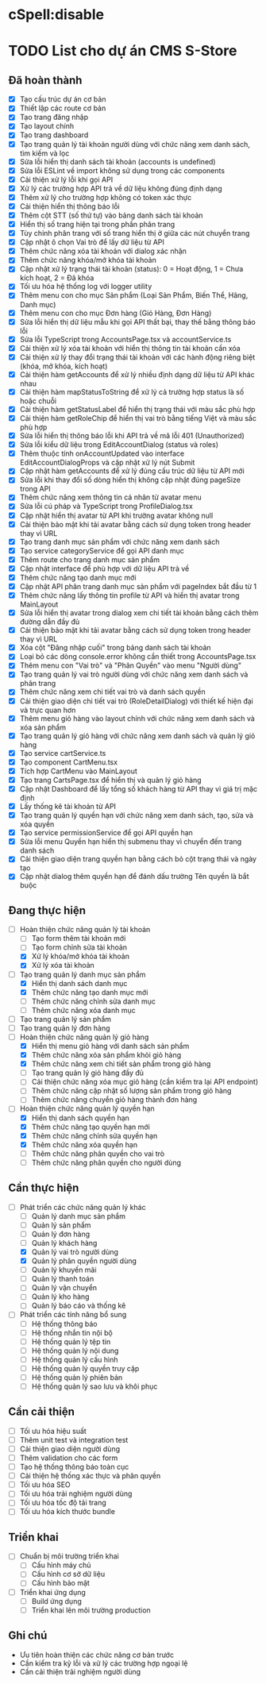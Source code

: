 # cSpell:disable
# TODO List cho dự án CMS S-Store

## Đã hoàn thành
- [x] Tạo cấu trúc dự án cơ bản
- [x] Thiết lập các route cơ bản
- [x] Tạo trang đăng nhập
- [x] Tạo layout chính
- [x] Tạo trang dashboard
- [x] Tạo trang quản lý tài khoản người dùng với chức năng xem danh sách, tìm kiếm và lọc
- [x] Sửa lỗi hiển thị danh sách tài khoản (accounts is undefined)
- [x] Sửa lỗi ESLint về import không sử dụng trong các components
- [x] Cải thiện xử lý lỗi khi gọi API
- [x] Xử lý các trường hợp API trả về dữ liệu không đúng định dạng
- [x] Thêm xử lý cho trường hợp không có token xác thực
- [x] Cải thiện hiển thị thông báo lỗi
- [x] Thêm cột STT (số thứ tự) vào bảng danh sách tài khoản
- [x] Hiển thị số trang hiện tại trong phần phân trang
- [x] Tùy chỉnh phân trang với số trang hiển thị ở giữa các nút chuyển trang
- [x] Cập nhật ô chọn Vai trò để lấy dữ liệu từ API
- [x] Thêm chức năng xóa tài khoản với dialog xác nhận
- [x] Thêm chức năng khóa/mở khóa tài khoản
- [x] Cập nhật xử lý trạng thái tài khoản (status): 0 = Hoạt động, 1 = Chưa kích hoạt, 2 = Đã khóa
- [x] Tối ưu hóa hệ thống log với logger utility
- [x] Thêm menu con cho mục Sản phẩm (Loại Sản Phẩm, Biến Thể, Hãng, Danh mục)
- [x] Thêm menu con cho mục Đơn hàng (Giỏ Hàng, Đơn Hàng)
- [x] Sửa lỗi hiển thị dữ liệu mẫu khi gọi API thất bại, thay thế bằng thông báo lỗi
- [x] Sửa lỗi TypeScript trong AccountsPage.tsx và accountService.ts
- [x] Cải thiện xử lý xóa tài khoản với hiển thị thông tin tài khoản cần xóa
- [x] Cải thiện xử lý thay đổi trạng thái tài khoản với các hành động riêng biệt (khóa, mở khóa, kích hoạt)
- [x] Cải thiện hàm getAccounts để xử lý nhiều định dạng dữ liệu từ API khác nhau
- [x] Cải thiện hàm mapStatusToString để xử lý cả trường hợp status là số hoặc chuỗi
- [x] Cải thiện hàm getStatusLabel để hiển thị trạng thái với màu sắc phù hợp
- [x] Cải thiện hàm getRoleChip để hiển thị vai trò bằng tiếng Việt và màu sắc phù hợp
- [x] Sửa lỗi hiển thị thông báo lỗi khi API trả về mã lỗi 401 (Unauthorized)
- [x] Sửa lỗi kiểu dữ liệu trong EditAccountDialog (status và roles)
- [x] Thêm thuộc tính onAccountUpdated vào interface EditAccountDialogProps và cập nhật xử lý nút Submit
- [x] Cập nhật hàm getAccounts để xử lý đúng cấu trúc dữ liệu từ API mới
- [x] Sửa lỗi khi thay đổi số dòng hiển thị không cập nhật đúng pageSize trong API
- [x] Thêm chức năng xem thông tin cá nhân từ avatar menu
- [x] Sửa lỗi cú pháp và TypeScript trong ProfileDialog.tsx
- [x] Cập nhật hiển thị avatar từ API khi trường avatar không null
- [x] Cải thiện bảo mật khi tải avatar bằng cách sử dụng token trong header thay vì URL
- [x] Tạo trang danh mục sản phẩm với chức năng xem danh sách
- [x] Tạo service categoryService để gọi API danh mục
- [x] Thêm route cho trang danh mục sản phẩm
- [x] Cập nhật interface để phù hợp với dữ liệu API trả về
- [x] Thêm chức năng tạo danh mục mới
- [x] Cập nhật API phân trang danh mục sản phẩm với pageIndex bắt đầu từ 1
- [x] Thêm chức năng lấy thông tin profile từ API và hiển thị avatar trong MainLayout
- [x] Sửa lỗi hiển thị avatar trong dialog xem chi tiết tài khoản bằng cách thêm đường dẫn đầy đủ
- [x] Cải thiện bảo mật khi tải avatar bằng cách sử dụng token trong header thay vì URL
- [x] Xóa cột "Đăng nhập cuối" trong bảng danh sách tài khoản
- [x] Loại bỏ các dòng console.error không cần thiết trong AccountsPage.tsx
- [x] Thêm menu con "Vai trò" và "Phân Quyền" vào menu "Người dùng"
- [x] Tạo trang quản lý vai trò người dùng với chức năng xem danh sách và phân trang
- [x] Thêm chức năng xem chi tiết vai trò và danh sách quyền
- [x] Cải thiện giao diện chi tiết vai trò (RoleDetailDialog) với thiết kế hiện đại và trực quan hơn
- [x] Thêm menu giỏ hàng vào layout chính với chức năng xem danh sách và xóa sản phẩm
- [x] Tạo trang quản lý giỏ hàng với chức năng xem danh sách và quản lý giỏ hàng
- [x] Tạo service cartService.ts
- [x] Tạo component CartMenu.tsx
- [x] Tích hợp CartMenu vào MainLayout
- [x] Tạo trang CartsPage.tsx để hiển thị và quản lý giỏ hàng
- [x] Cập nhật Dashboard để lấy tổng số khách hàng từ API thay vì giá trị mặc định
- [x] Lấy thống kê tài khoản từ API
- [x] Tạo trang quản lý quyền hạn với chức năng xem danh sách, tạo, sửa và xóa quyền
- [x] Tạo service permissionService để gọi API quyền hạn
- [x] Sửa lỗi menu Quyền hạn hiển thị submenu thay vì chuyển đến trang danh sách
- [x] Cải thiện giao diện trang quyền hạn bằng cách bỏ cột trạng thái và ngày tạo
- [x] Cập nhật dialog thêm quyền hạn để đánh dấu trường Tên quyền là bắt buộc

## Đang thực hiện
- [ ] Hoàn thiện chức năng quản lý tài khoản
  - [ ] Tạo form thêm tài khoản mới
  - [ ] Tạo form chỉnh sửa tài khoản
  - [x] Xử lý khóa/mở khóa tài khoản
  - [x] Xử lý xóa tài khoản
- [ ] Tạo trang quản lý danh mục sản phẩm
  - [x] Hiển thị danh sách danh mục
  - [x] Thêm chức năng tạo danh mục mới
  - [ ] Thêm chức năng chỉnh sửa danh mục
  - [ ] Thêm chức năng xóa danh mục
- [ ] Tạo trang quản lý sản phẩm
- [ ] Tạo trang quản lý đơn hàng
- [ ] Hoàn thiện chức năng quản lý giỏ hàng
  - [x] Hiển thị menu giỏ hàng với danh sách sản phẩm
  - [x] Thêm chức năng xóa sản phẩm khỏi giỏ hàng
  - [x] Thêm chức năng xem chi tiết sản phẩm trong giỏ hàng
  - [ ] Tạo trang quản lý giỏ hàng đầy đủ
  - [ ] Cải thiện chức năng xóa mục giỏ hàng (cần kiểm tra lại API endpoint)
  - [ ] Thêm chức năng cập nhật số lượng sản phẩm trong giỏ hàng
  - [ ] Thêm chức năng chuyển giỏ hàng thành đơn hàng
- [ ] Hoàn thiện chức năng quản lý quyền hạn
  - [x] Hiển thị danh sách quyền hạn
  - [x] Thêm chức năng tạo quyền hạn mới
  - [x] Thêm chức năng chỉnh sửa quyền hạn
  - [x] Thêm chức năng xóa quyền hạn
  - [ ] Thêm chức năng phân quyền cho vai trò
  - [ ] Thêm chức năng phân quyền cho người dùng

## Cần thực hiện
- [ ] Phát triển các chức năng quản lý khác
  - [ ] Quản lý danh mục sản phẩm
  - [ ] Quản lý sản phẩm
  - [ ] Quản lý đơn hàng
  - [ ] Quản lý khách hàng
  - [x] Quản lý vai trò người dùng
  - [x] Quản lý phân quyền người dùng
  - [ ] Quản lý khuyến mãi
  - [ ] Quản lý thanh toán
  - [ ] Quản lý vận chuyển
  - [ ] Quản lý kho hàng
  - [ ] Quản lý báo cáo và thống kê
- [ ] Phát triển các tính năng bổ sung
  - [ ] Hệ thống thông báo
  - [ ] Hệ thống nhắn tin nội bộ
  - [ ] Hệ thống quản lý tệp tin
  - [ ] Hệ thống quản lý nội dung
  - [ ] Hệ thống quản lý cấu hình
  - [ ] Hệ thống quản lý quyền truy cập
  - [ ] Hệ thống quản lý phiên bản
  - [ ] Hệ thống quản lý sao lưu và khôi phục

## Cần cải thiện
- [ ] Tối ưu hóa hiệu suất
- [ ] Thêm unit test và integration test
- [ ] Cải thiện giao diện người dùng
- [ ] Thêm validation cho các form
- [ ] Tạo hệ thống thông báo toàn cục
- [ ] Cải thiện hệ thống xác thực và phân quyền
- [ ] Tối ưu hóa SEO
- [ ] Tối ưu hóa trải nghiệm người dùng
- [ ] Tối ưu hóa tốc độ tải trang
- [ ] Tối ưu hóa kích thước bundle

## Triển khai
- [ ] Chuẩn bị môi trường triển khai
  - [ ] Cấu hình máy chủ
  - [ ] Cấu hình cơ sở dữ liệu
  - [ ] Cấu hình bảo mật
- [ ] Triển khai ứng dụng
  - [ ] Build ứng dụng
  - [ ] Triển khai lên môi trường production

## Ghi chú
- Ưu tiên hoàn thiện các chức năng cơ bản trước
- Cần kiểm tra kỹ lỗi và xử lý các trường hợp ngoại lệ
- Cần cải thiện trải nghiệm người dùng
